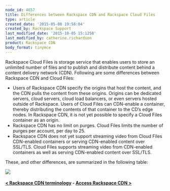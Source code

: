 ```yaml
---
node_id: 4657
title: Differences between Rackspace CDN and Rackspace Cloud Files
type: article
created_date: '2015-05-08 19:58:04'
created_by: Rackspace Support
last_modified_date: '2015-10-05 15:1258'
last_modified_by: catherine.richardson
product: Rackspace CDN
body_format: tinymce
---
```


Rackspace Cloud Files is storage service that enables users to store an
unlimited number of files and to publish and distribute content behind a
content delivery network (CDN). Following are some differences between
Rackspace CDN and Cloud Files:

-   Users of Rackspace CDN specify the origins that host the content,
    and the CDN pulls the content from these origins. Origins can be
    dedicated servers, cloud servers, cloud load balancers, or even
    servers hosted outside of Rackspace. Users of Cloud Files can
    CDN-enable a container, thereby distributing the contents of that
    container to the CD&rsquo;s edge nodes. In Rackspace CDN, it is not yet
    possible to specify a Cloud Files container as an origin.
-   Rackspace CDN has no limit on purges. Cloud Files limits the number
    of purges per account, per day to 25.
-   Rackspace CDN does not yet support streaming video from Cloud Files
    CDN-enabled containers or serving CDN-enabled content over SSL/TLS.
    Cloud Files supports streaming video from CDN-enabled containers as
    well as serving CDN-enabled content over SSL/TLS.

These, and other differences, are summarized in the following table:

![](/knowledge_center/sites/default/files/field/image/Screen%20Shot%202015-10-01%20at%2011.45.33%20AM.png)

 

#### [\< Rackspace CDN terminology](https://www.rackspace.com/knowledge_center/article/rackspace-cdn-terminology)    -    [Access Rackspace CDN \>](https://www.rackspace.com/knowledge_center/article/access-rackspace-cdn)

 

 

 


